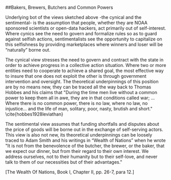 ##Bakers, Brewers, Butchers and Common Powers

Underlying bot of the views sketched above -the cynical and the sentimental- is the assumption that people, whether they are NOAA sponsored scientists or open-data hackers, act primarily out of self-interest. Where cynics see the need to govern and formalize rules so as to guard against selfish actions, sentimentalists see the opportunity to capitalize on this selfishness by providing marketplaces where winners and loser will be “naturally” borne out. 

The cynical view stresses the need to govern and contract with the state in order to achieve progress in a collective action situation. Where two or more entities need to cooperate to achieve a shared goal, the most effective way to insure that one does not exploit the other is through government intervention and oversight. The theoretical underpinnings of this position are by no means new, they can be traced all the way back to Thomas Hobbes and his claims that "During the time men live without a common power to keep them all in awe, they are in that conditions called war; …Where there is no common power, there is no law, where no law, no injustice… and the life of man, solitary, poor, nasty, brutish and short." \cite{hobbes1928leviathan}

The sentimental view assumes that funding shortfalls and disputes about the price of goods will be borne out in the exchange of self-serving actors. This view is also not new, its theoretical underpinnings can be loosely traced to Adam Smith and his writings in “Wealth of Nations” when he wrote "It is not from the benevolence of the butcher, the brewer, or the baker, that we expect our dinner, but from their regard to their own interest. We address ourselves, not to their humanity but to their self-love, and never talk to them of our necessities but of their advantages."

[The Wealth Of Nations, Book I, Chapter II, pp. 26-7, para 12.]
